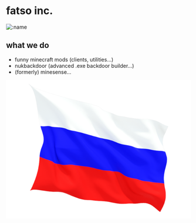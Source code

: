 # fatso inc.
![:name](https://count.getloli.com/get/@:Fatso%20Inc)

## what we do
- funny minecraft mods (clients, utilities...)
- nukbackdoor (advanced .exe backdoor builder...)
- (formerly) minesense...

![fatherland](https://github.com/fatso-inc/.github/blob/main/profile/niggasda.png)
